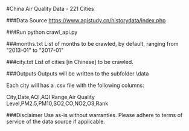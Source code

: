 ﻿#China Air Quality Data - 221 Cities

###Data Source
https://www.aqistudy.cn/historydata/index.php

###Run
python crawl_api.py

###months.txt
List of months to be crawled, by default, ranging from "2013-01" to "2017-01"

###city.txt
List of cities [in Chinese] to be crawled.

###Outputs
Outputs will be written to the subfolder \data

Each city will has a .csv file with the following columns:

City,Date,AQI,AQI Range,Air Quality Level,PM2.5,PM10,SO2,CO,NO2,O3,Rank

###Disclaimer
Use as-is without warranties. Please adhere to terms of service of the data source if applicable.
